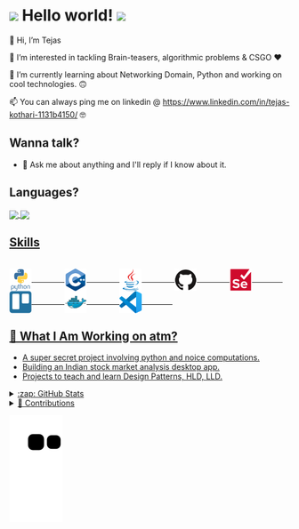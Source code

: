 # <img src="https://github.com/tejas-k3/tejas-k3/blob/main/Assets/Hi.gif" width="29px"> Hello world!&nbsp;<img src="https://github.com/tejas-k3/tejas-k3/blob/main/Assets/Earth.gif" width="24px">


👋 Hi, I’m Tejas

👀 I’m interested in tackling Brain-teasers, algorithmic problems & CSGO ❤️

🌱 I’m currently learning about Networking Domain, Python and working on cool technologies. 🙃

📫 You can always ping me on linkedin @ https://www.linkedin.com/in/tejas-kothari-1131b4150/ 🤓

## Wanna talk?

- 💬 Ask me about anything and I'll reply if I know about it.

## Languages?
<div>
  <a href="https://github.com/tejas-k3">
   <img align="center" height="170" src="https://github-readme-stats.vercel.app/api/top-langs/?username=tejas-k3&layout=compact&langs_count=16&theme=dracula"/>
  <img align="center" src="https://github-readme-stats.vercel.app/api?username=tejas-k3&show_icons=true&theme=dracula&include_all_commits=true&count_private=true&hide=issues"/>
</div>

 ## Skills
<div style="display: inline_block"><br>
  <img height="40" align="center" alt="Tejas-Python" height="30" width="40" src="https://raw.githubusercontent.com/devicons/devicon/master/icons/python/python-original-wordmark.svg">
 &nbsp;&nbsp;&nbsp;&nbsp;&nbsp;&nbsp;&nbsp;&nbsp;&nbsp;&nbsp;&nbsp;&nbsp;&nbsp;
  <img height="40" align="center" alt="Tejas-Cpp" height="30" width="40" src="https://raw.githubusercontent.com/devicons/devicon/master/icons/cplusplus/cplusplus-original.svg">
 &nbsp;&nbsp;&nbsp;&nbsp;&nbsp;&nbsp;&nbsp;&nbsp;&nbsp;&nbsp;&nbsp;&nbsp;&nbsp;
  <img height="40" align="center" alt="Tejas-Trello" height="30" width="40" src="https://raw.githubusercontent.com/devicons/devicon/master/icons/java/java-original.svg">
 &nbsp;&nbsp;&nbsp;&nbsp;&nbsp;&nbsp;&nbsp;&nbsp;&nbsp;&nbsp;&nbsp;&nbsp;&nbsp;
  <img height="40" align="center" alt="Tejas-Github" height="30" width="40" src="https://raw.githubusercontent.com/devicons/devicon/master/icons/github/github-original.svg">
 &nbsp;&nbsp;&nbsp;&nbsp;&nbsp;&nbsp;&nbsp;&nbsp;&nbsp;&nbsp;&nbsp;&nbsp;&nbsp;
  <img height="40" align="center" alt="Tejas-Selenium" height="30" width="40" src="https://raw.githubusercontent.com/devicons/devicon/master/icons/selenium/selenium-original.svg">
 &nbsp;&nbsp;&nbsp;&nbsp;&nbsp;&nbsp;&nbsp;&nbsp;&nbsp;&nbsp;&nbsp;&nbsp;&nbsp;
  <img height="40" align="center" alt="Tejas-Trello" height="30" width="40" src="https://raw.githubusercontent.com/devicons/devicon/master/icons/trello/trello-plain.svg">
 &nbsp;&nbsp;&nbsp;&nbsp;&nbsp;&nbsp;&nbsp;&nbsp;&nbsp;&nbsp;&nbsp;&nbsp;&nbsp;
   <img height="40" align="center" alt="Tejas-Selenium" height="30" width="40" src="https://raw.githubusercontent.com/devicons/devicon/master/icons/docker/docker-original.svg">
 &nbsp;&nbsp;&nbsp;&nbsp;&nbsp;&nbsp;&nbsp;&nbsp;&nbsp;&nbsp;&nbsp;&nbsp;&nbsp;
   <img height="40" align="center" alt="Tejas-Selenium" height="30" width="40" src="https://raw.githubusercontent.com/devicons/devicon/master/icons/vscode/vscode-original.svg">
 &nbsp;&nbsp;&nbsp;&nbsp;&nbsp;&nbsp;&nbsp;&nbsp;&nbsp;&nbsp;&nbsp;&nbsp;&nbsp;
</div>


## 👀 What I Am Working on atm?

- A super secret project involving python and noice computations.
- Building an Indian stock market analysis desktop app.
- Projects to teach and learn Design Patterns, HLD, LLD.




<details>
  <summary>:zap: GitHub Stats</summary>
<img src="https://github-readme-stats.vercel.app/api?username=tejas-k3&show_icons=true&title_color=fff&icon_color=79ff97&text_color=9f9f9f&bg_color=151515">
</details>

<details>
  <summary>🤯 Contributions</summary>
<p><img src="https://github-readme-streak-stats.herokuapp.com/?user=tejas-k3" alt="Tejas" /></p>
</details>

![github contribution grid snake animation](https://raw.githubusercontent.com/tejas-k3/tejas-k3/output/github-contribution-grid-snake.svg)
